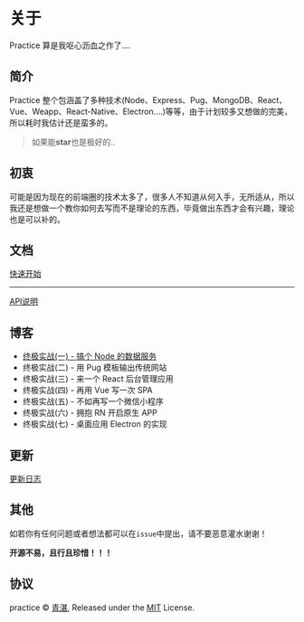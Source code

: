# 关于

Practice 算是我呕心沥血之作了....

## 简介

Practice 整个包涵盖了多种技术(Node、Express、Pug、MongoDB、React、Vue、Weapp、React-Native、Electron....)等等，由于计划较多又想做的完美，所以耗时我估计还是蛮多的。

> 如果能**star**也是极好的..

## 初衷

可能是因为现在的前端圈的技术太多了，很多人不知道从何入手，无所适从，所以我还是想做一个教你如何去写而不是理论的东西，毕竟做出东西才会有兴趣，理论也是可以补的。

## 文档

[快速开始](server/controller/static/get_start.md)

---

[API说明](API.md)

## 博客

  - [终极实战(一) - 搞个 Node 的数据服务](https://github.com/mintsweet/blog/issues/2)
  - 终极实战(二) - 用 Pug 模板输出传统网站
  - 终极实战(三) - 来一个 React 后台管理应用
  - 终极实战(四) - 再用 Vue 写一次 SPA
  - 终极实战(五) - 不如再写一个微信小程序
  - 终极实战(六) - 拥抱 RN 开启原生 APP
  - 终极实战(七) - 桌面应用 Electron 的实现

## 更新

[更新日志](CHANGELOG.md)

## 其他

如若你有任何问题或者想法都可以在`issue`中提出，请不要恶意灌水谢谢！

**开源不易，且行且珍惜！！！**

## 协议

practice &copy; [青湛](https://github.com/mintsweet), Released under the [MIT](./LICENSE) License.
